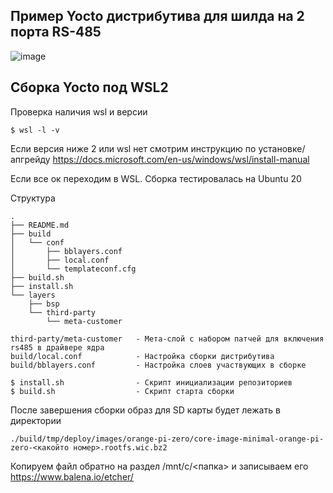 ## Пример Yocto дистрибутива для шилда на 2 порта RS-485
![image](https://user-images.githubusercontent.com/32985830/163590032-d84f0943-8463-40f4-8f81-e4c9355a1b6c.png)

## Сборка Yocto под WSL2

Проверка наличия wsl и версии
```
$ wsl -l -v
```
Если версия ниже 2 или wsl нет смотрим  инструкцию по установке/апгрейду https://docs.microsoft.com/en-us/windows/wsl/install-manual

Если все ок переходим в WSL. Сборка тестировалась на Ubuntu 20

Структура 
```
.
├── README.md
├── build
│   └── conf
│       ├── bblayers.conf
│       ├── local.conf
│       └── templateconf.cfg
├── build.sh
├── install.sh
└── layers
    ├── bsp
    └── third-party
        └── meta-customer
```
        
```
third-party/meta-customer   - Мета-слой с набором патчей для включения rs485 в драйвере ядра
build/local.conf            - Настройка сборки дистрибутива
build/bblayers.conf         - Настройка слоев участвующих в сборке
```

```
$ install.sh                - Скрипт инициализации репозиториев
$ build.sh                  - Скрипт старта сборки
```
После завершения сборки образ для SD карты будет лежать в директории
```
./build/tmp/deploy/images/orange-pi-zero/core-image-minimal-orange-pi-zero-<какойто номер>.rootfs.wic.bz2
```
Копируем файл обратно на раздел /mnt/c/<папка> и записываем его https://www.balena.io/etcher/
